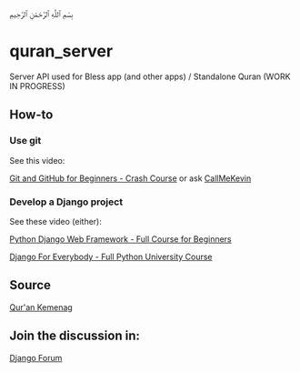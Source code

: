 بِسْمِ ٱللَّٰهِ ٱلرَّحْمَٰنِ ٱلرَّحِيمِ
# quran_server
Server API used for Bless app (and other apps) / Standalone Quran (WORK IN PROGRESS)

## How-to
### Use git
See this video:

[Git and GitHub for Beginners - Crash Course](https://www.youtube.com/watch?v=RGOj5yH7evk) or ask [CallMeKevin](callmekevinbusiness@gmail.com)

### Develop a Django project
See these video (either):

[Python Django Web Framework - Full Course for Beginners](https://www.youtube.com/watch?v=F5mRW0jo-U4)

[Django For Everybody - Full Python University Course](https://www.youtube.com/watch?v=o0XbHvKxw7Y)

## Source
[Qur'an Kemenag](https://quran.kemenag.go.id/)

## Join the discussion in:
[Django Forum](https://forum.djangoproject.com/t/lets-contribute-to-my-quran-server-project/18086)
